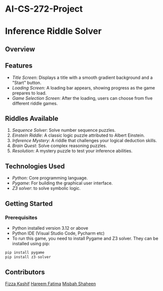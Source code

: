 # AI-CS-272-Project
# Inference Riddle Solver

## Overview

## Features

- *Title Screen*: Displays a title with a smooth gradient background and a "Start" button.
- *Loading Screen*: A loading bar appears, showing progress as the game prepares to load.
- *Game Selection Screen*: After the loading, users can choose from five different riddle games.

## Riddles Available

1. *Sequence Solver*: Solve number sequence puzzles.
2. *Einstein Riddle*: A classic logic puzzle attributed to Albert Einstein.
3. *Inference Mystery*: A riddle that challenges your logical deduction skills.
4. *Brain Quest*: Solve complex reasoning puzzles.
5. *Resolution*: A mystery puzzle to test your inference abilities.

## Technologies Used

- *Python*: Core programming language.
- *Pygame*: For building the graphical user interface.
- *Z3 solver*: to solve symbolic logic.

## Getting Started

### Prerequisites

- Python installed version 3.12 or above
- Python IDE (Visual Studio Code, Pycharm etc)
- To run this game, you need to install Pygame and Z3 solver. They can be installed using pip:

``` C
pip install pygame
pip install z3-solver
```


 ## Contributors
 [Fizza Kashif](https://github.com/fizza49)
 [Hareem Fatima](https://github.com/HareemFatima5)
 [Misbah Shaheen](https://github.com/Misbah-shaheen)
